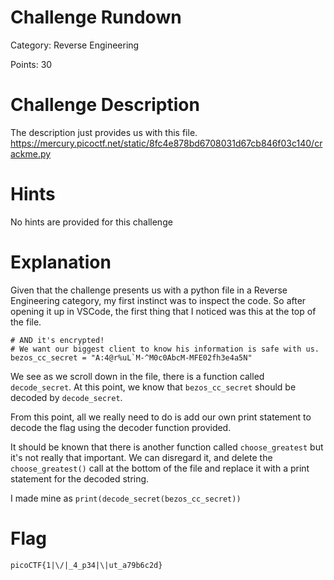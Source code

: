 # Challenge Rundown #
Category: Reverse Engineering

Points: 30

# Challenge Description #
The description just provides us with this file. https://mercury.picoctf.net/static/8fc4e878bd6708031d67cb846f03c140/crackme.py

# Hints #
No hints are provided for this challenge

# Explanation #
Given that the challenge presents us with a python file in a Reverse Engineering category, my first instinct was to inspect the code. So after opening it up in VSCode, the first thing that I noticed was this at the top of the file.

``` # Hiding this really important number in an obscure piece of code is brilliant!
# AND it's encrypted!
# We want our biggest client to know his information is safe with us.
bezos_cc_secret = "A:4@r%uL`M-^M0c0AbcM-MFE02fh3e4a5N" 
```
We see as we scroll down in the file, there is a function called ```decode_secret```. At this point, we know that ```bezos_cc_secret``` should be decoded by ```decode_secret```.

From this point, all we really need to do is add our own print statement to decode the flag using the decoder function provided. 

It should be known that there is another function called ```choose_greatest``` but it's not really that important. We can disregard it, and delete the ```choose_greatest()``` call at the bottom of the file and replace it with a print statement for the decoded string. 

I made mine as ```print(decode_secret(bezos_cc_secret))```

# Flag #
```picoCTF{1|\/|_4_p34|\|ut_a79b6c2d}```


